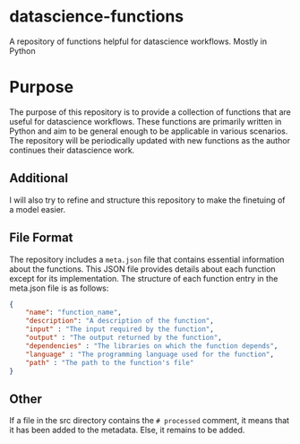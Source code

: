 # datascience-functions
A repository of functions helpful for datascience workflows. Mostly in Python

# Purpose

The purpose of this repository is to provide a collection of functions that are useful for datascience workflows. These functions are primarily written in Python and aim to be general enough to be applicable in various scenarios. The repository will be periodically updated with new functions as the author continues their datascience work.

## Additional

I will also try to refine and structure this repository to make the finetuing of a model easier.


## File Format

The repository includes a `meta.json` file that contains essential information about the functions. This JSON file provides details about each function except for its implementation. The structure of each function entry in the meta.json file is as follows:
```json
{
    "name": "function_name",
    "description": "A description of the function",
    "input" : "The input required by the function",
    "output" : "The output returned by the function",
    "dependencies" : "The libraries on which the function depends",
    "language" : "The programming language used for the function",
    "path" : "The path to the function's file"
}
```

## Other

If a file in the src directory contains the `# processed` comment, it means that it has been added to the metadata. Else, it remains to be added.